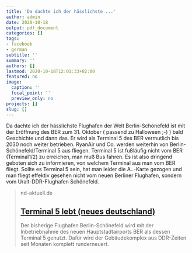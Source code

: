 ```yaml
---
title: 'Da dachte ich der hässlichste ...'
author: admin
date: 2020-10-18
output: pdf_document
categories: []
tags:
- facebook
- german
subtitle: ''
summary: ''
authors: []
lastmod: 2020-10-18T12:01:33+02:00
featured: no
image:
  caption: ''
  focal_point: ''
  preview_only: no
projects: []
slug: []
---
```

Da dachte ich der hässlichste Flughafen der Welt Berlin-Schönefeld ist mit der Eröffnung des BER zum 31. Oktober ( passend zu Halloween ;-) ) bald Geschichte und dann das. Er wird als Terminal 5 des BER vermutlich bis 2030 noch weiter betrieben. RyanAir und Co. werden weiterhin von Berlin-Schönefeld/Terminal 5 aus fliegen. Terminal 5 ist fußläufig nicht vom BER (Terminal1/2) zu erreichen, man muß Bus  fahren. Es ist also dringend geboten sich zu informieren, von welchem Terminal aus man vom BER fliegt. Sollte es Terminal 5 sein, hat man leider die A..-Karte gezogen und man fliegt effektiv gesehen nicht vom neuen Berliner Flughafen, sondern vom Uralt-DDR-Flughafen Schönefeld.
> nd-aktuell.de
> ## [Terminal 5 lebt (neues deutschland)](https://www.neues-deutschland.de/artikel/1140913.ber-terminal-lebt.html)
>
>Der bisherige Flughafen Berlin-Schönefeld wird mit der Inbetriebnahme des neuen Hauptstadtairports BER als dessen Terminal 5 genutzt. Dafür wird der Gebäudekomplex aus DDR-Zeiten seit Monaten komplett runderneuert.

